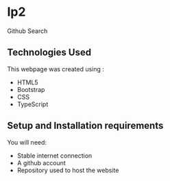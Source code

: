 # Ip2
Github Search
## Technologies Used
This webpage was created using :
* HTML5
* Bootstrap
* CSS
* TypeScript

## Setup and Installation requirements
You will need:
* Stable internet connection
* A github account
* Repository used to host the website



